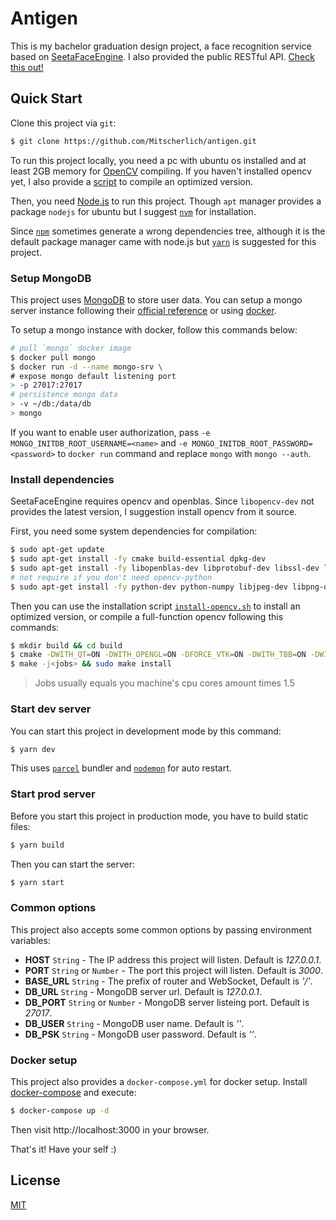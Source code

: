 # Antigen

This is my bachelor graduation design project, a face recognition service based on [SeetaFaceEngine](https://github.com/seetaface/SeetaFaceEngine). I also provided the public RESTful API. [Check this out!](https://api.mitscherlich.me/antigen)

## Quick Start

Clone this project via `git`:

```sh
$ git clone https://github.com/Mitscherlich/antigen.git
```

To run this project locally, you need a pc with ubuntu os installed and at least 2GB memory for [OpenCV](https://github.com/opencv/opencv) compiling. If you haven't installed opencv yet, I also provide a [script](scripts/install-opencv.sh) to compile an optimized version.

Then, you need [Node.js](https://nodejs.org) to run this project. Though `apt` manager provides a package `nodejs` for ubuntu but I suggest [`nvm`](https://github.com/nvm-sh/nvm) for installation.

Since [`npm`](https://www.npmjs.com) sometimes generate a wrong dependencies tree, although it is the default package manager came with node.js but [`yarn`](https://yarnpkg.com) is suggested for this project.

### Setup MongoDB

This project uses [MongoDB](https://www.mongodb.com/) to store user data. You can setup a mongo server instance following their [official reference](https://docs.mongodb.com/guides/server/install/) or using [docker](https://www.docker.com/).

To setup a mongo instance with docker, follow this commands below:

```sh
# pull `mongo` docker image
$ docker pull mongo
$ docker run -d --name mongo-srv \
# expose mongo default listening port
> -p 27017:27017
# persistence mongo data
> -v ~/db:/data/db
> mongo
```

If you want to enable user authorization, pass `-e MONGO_INITDB_ROOT_USERNAME=<name>` and `-e MONGO_INITDB_ROOT_PASSWORD=<password>` to `docker run` command and replace `mongo` with `mongo --auth`.

### Install dependencies

SeetaFaceEngine requires opencv and openblas. Since `libopencv-dev` not provides the latest version, I suggestion install opencv from it source.

First, you need some system dependencies for compilation:

```sh
$ sudo apt-get update
$ sudo apt-get install -fy cmake build-essential dpkg-dev
$ sudo apt-get install -fy libopenblas-dev libprotobuf-dev libssl-dev libgnutls28-dev libgtk2.0-dev pkg-config libavcodec-dev libavformat-dev libswscale-dev
# not require if you don't need opencv-python
$ sudo apt-get install -fy python-dev python-numpy libjpeg-dev libpng-dev libtiff-dev libjasper-dev
```

Then you can use the installation script [`install-opencv.sh`](scritps/install-opencv.sh) to install an optimized version, or compile a full-function opencv following this commands:

```sh
$ mkdir build && cd build
$ cmake -DWITH_QT=ON -DWITH_OPENGL=ON -DFORCE_VTK=ON -DWITH_TBB=ON -DWITH_GDAL=ON -DWITH_XINE=ON -DBUILD_EXAMPLES=ON -DENABLE_PRECOMPILED_HEADERS=OFF ..
$ make -j<jobs> && sudo make install
```

> Jobs usually equals you machine's cpu cores amount times 1.5

### Start dev server

You can start this project in development mode by this command:

```sh
$ yarn dev
```

This uses [`parcel`](https://parceljs.org) bundler and [`nodemon`](https://github.com/remy/nodemon) for auto restart.

### Start prod server

Before you start this project in production mode, you have to build static files:

```sh
$ yarn build
```

Then you can start the server:

```sh
$ yarn start
```

### Common options

This project also accepts some common options by passing environment variables:

- **HOST** `String` - The IP address this project will listen. Default is _127.0.0.1_.
- **PORT** `String` or `Number` - The port this project will listen. Default is _3000_.
- **BASE_URL** `String` - The prefix of router and WebSocket, Default is _'/'_.
- **DB_URL** `String` - MongoDB server url. Default is _127.0.0.1_.
- **DB_PORT** `String` or `Number` - MongoDB server listeing port. Default is _27017_.
- **DB_USER** `String` - MongoDB user name. Default is _''_.
- **DB_PSK** `String` - MongoDB user password. Default is _''_.

### Docker setup

This project also provides a `docker-compose.yml` for docker setup. Install [docker-compose](https://docs.docker.com/compose/) and execute:

```sh
$ docker-compose up -d
```

Then visit http://localhost:3000 in your browser.

That's it! Have your self :)

## License

[MIT](LICENSE)
